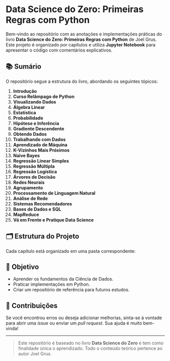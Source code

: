 # Data Science do Zero: Primeiras Regras com Python

Bem-vindo ao repositório com as anotações e implementações práticas do livro **Data Science do Zero: Primeiras Regras com Python** de Joel Grus. Este projeto é organizado por capítulos e utiliza **Jupyter Notebook** para apresentar o código com comentários explicativos.

## 📚 Sumário

O repositório segue a estrutura do livro, abordando os seguintes tópicos:

1. **Introdução**
2. **Curso Relâmpago de Python**
3. **Visualizando Dados**
4. **Álgebra Linear**
5. **Estatística**
6. **Probabilidade**
7. **Hipótese e Inferência**
8. **Gradiente Descendente**
9. **Obtendo Dados**
10. **Trabalhando com Dados**
11. **Aprendizado de Máquina**
12. **K-Vizinhos Mais Próximos**
13. **Naive Bayes**
14. **Regressão Linear Simples**
15. **Regressão Múltipla**
16. **Regressão Logística**
17. **Árvores de Decisão**
18. **Redes Neurais**
19. **Agrupamento**
20. **Processamento de Linguagem Natural**
21. **Análise de Rede**
22. **Sistemas Recomendadores**
23. **Bases de Dados e SQL**
24. **MapReduce**
25. **Vá em Frente e Pratique Data Science**

## 🗂️ Estrutura do Projeto

Cada capítulo está organizado em uma pasta correspondente:

## 🎯 Objetivo

- Aprender os fundamentos da Ciência de Dados.
- Praticar implementações em Python.
- Criar um repositório de referência para futuros estudos.

## 🤝 Contribuições

Se você encontrou erros ou deseja adicionar melhorias, sinta-se à vontade para abrir uma *issue* ou enviar um *pull request*. Sua ajuda é muito bem-vinda!

---

> Este repositório é baseado no livro **Data Science do Zero** e tem como finalidade única o aprendizado. Todo o conteúdo teórico pertence ao autor Joel Grus.

